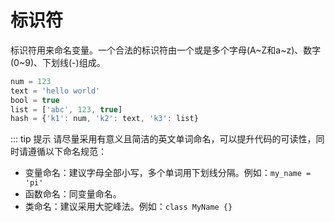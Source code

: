 # 标识符

标识符用来命名变量。一个合法的标识符由一个或是多个字母(A~Z和a~z)、数字(0~9)、下划线(-)组成。

```ts
num = 123
text = 'hello world'
bool = true
list = ['abc', 123, true]
hash = {'k1': num, 'k2': text, 'k3': list}
```

::: tip 提示
请尽量采用有意义且简洁的英文单词命名，可以提升代码的可读性，同时请遵循以下命名规范：
- 变量命名：建议字母全部小写，多个单词用下划线分隔。例如：`my_name = 'pi'`
- 函数命名：同变量命名。
- 类命名：建议采用大驼峰法。例如：`class MyName {}`